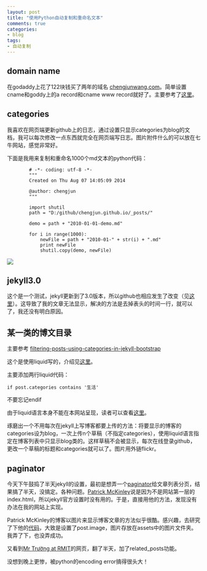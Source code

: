 ```yaml
---
layout: post
title: "使用Python自动复制和重命名文本"
comments: true
categories:
- blog
tags:
- 自动复制
---
```


## domain name

在godaddy上花了122块钱买了两年的域名 [chengjunwang.com](chengjunwang.com)。简单设置cname和goddy上的a record和cname www record就好了。主要参考了[这里](http://andrewsturges.com/blog/jekyll/tutorial/2014/11/06/github-and-godaddy.html)。

## categories
我喜欢在网页端更新github上的日志，通过设置只显示categories为blog的文档，我可以每次修改一点东西就完全在网页端写日志。图片附件什么的可以放在七牛网站，感觉非常好。

下面是我用来复制和重命名1000个md文本的python代码：


			# -*- coding: utf-8 -*-
			"""
			Created on Thu Aug 07 14:05:09 2014

			@author: chengjun
			"""

			import shutil
			path = "D:/github/chengjun.github.io/_posts/"   

			demo = path + "2010-01-01-demo.md"

			for i in range(1000):
				newFile = path + "2010-01-" + str(i) + ".md"
				print newFile
				shutil.copy(demo, newFile)


![](http://chengjun.qiniudn.com/7.jpg)

## jekyll3.0
这个是一个测试，jekyll更新到了3.0版本，所以github也相应发生了改变（见[这里](https://github.com/blog/2100-github-pages-now-faster-and-simpler-with-jekyll-3-0)）。这导致了我的文章无法显示，解决的方法是去掉表头的时间一行，就可以了，我还没有明白原因。

## 某一类的博文目录

主要参考 [filtering-posts-using-categories-in-jekyll-bootstrap](http://stackoverflow.com/questions/12008108/filtering-posts-using-categories-in-jekyll-bootstrap)

这个是使用liquid写的，介绍见[这里](http://liquidmarkup.org/)。


主要添加两行liquid代码：

    if post.categories contains '生活'


不要忘记endif

由于liquid语言本身不能在本网站呈现，读者可以查看[这里](https://github.com/chengjun/chengjun.github.io/blob/master/life/index.html)。


琢磨出一个不用每次在jekyll上写博客都要上传的方法：将要显示的博客的categories设为blog，一次上传n个草稿（不指定categories），使用liquid语言指定在博客列表中只显示blog类的。这样草稿不会被显示，每次在线登录github，更改一个草稿的标题和categories就可以了。图片用外链flickr。

## paginator

今天下午鼓捣了半天jekyll的设置，最初是想弄一个[paginator](http://jekyllrb.com/docs/pagination/)给文章列表分页，结果搞了半天，没搞定。各种问题。[Patrick McKinley](http://patrick-mckinley.com/tech/jekyll-pagination.html)说是因为不是网站第一层的index.html，所以jekyll官方设置时没有用的。于是，直接用他的方法，发现没有办法在我的网站上实现。

Patrick McKinley的博客以图片来显示博客文章的方法似乎很酷。感兴趣，去研究了下他的[代码](https://github.com/lilmuckers/lilmuckers.github.com)，大致是设置了post.image，图片存放在assets中的图片文件夹。我弄了下，也没弄成功。

又看到[Mr Trường at RMIT](tmtxt.github.com)的网页，翻了半天，加了related_posts功能。


没想到晚上更惨，被python的encoding error搞得很头大！
